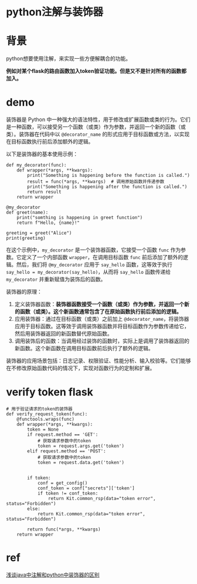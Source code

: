 # python注解与装饰器




# 背景

python想要使用注解，来实现一些方便解耦合的功能。

**例如对某个flask的路由函数加入token验证功能。但是又不是针对所有的函数都加入。**





# demo

装饰器是 Python 中一种强大的语法特性，用于修改或扩展函数或类的行为。它们是一种函数，可以接受另一个函数（或类）作为参数，并返回一个新的函数（或类）。装饰器在代码中以 `@decorator_name` 的形式应用于目标函数或方法，以实现在目标函数执行前后添加额外的逻辑。

以下是装饰器的基本使用示例：

```
def my_decorator(func):
    def wrapper(*args, **kwargs):
        print("Something is happening before the function is called.")
        result = func(*args, **kwargs)  # 调用原始函数并传递参数
        print("Something is happening after the function is called.")
        return result
    return wrapper

@my_decorator
def greet(name):
    print("somthing is happening in greet function")
    return f"Hello, {name}!"

greeting = greet("Alice")
print(greeting)

```

在这个示例中，`my_decorator` 是一个装饰器函数，它接受一个函数 `func` 作为参数。它定义了一个内部函数 `wrapper`，在调用目标函数 `func` 前后添加了额外的逻辑。然后，我们将 `@my_decorator` 应用于 `say_hello` 函数，这等效于执行 `say_hello = my_decorator(say_hello)`，从而将 `say_hello` 函数传递给 `my_decorator` 并重新赋值为装饰后的函数。

装饰器的原理：

1. 定义装饰器函数：**装饰器函数接受一个函数（或类）作为参数，并返回一个新的函数（或类）。这个新函数通常包含了在原始函数执行前后添加的逻辑。**
2. 应用装饰器：通过在目标函数（或类）之前加上 `@decorator_name`，将装饰器应用于目标函数。这等效于调用装饰器函数并将目标函数作为参数传递给它，然后用装饰器返回的新函数替代原始函数。
3. 调用装饰后的函数：当调用经过装饰的函数时，实际上是调用了装饰器返回的新函数。这个新函数在调用目标函数前后执行了额外的逻辑。

装饰器的应用场景包括：日志记录、权限验证、性能分析、输入校验等。它们能够在不修改原始函数代码的情况下，实现对函数行为的定制和扩展。





# verify token flask

```
# 用于验证请求的token的装饰器
def verify_request_token(func):
    @functools.wraps(func)
    def wrapper(*args, **kwargs):
        token = None
        if request.method == 'GET':
            # 获取请求参数中的token
            token = request.args.get('token')
        elif request.method == 'POST':
            # 获取请求参数中的token
            token = request.data.get('token')


        if token:
            conf = get_config()
            conf_token = conf["secrets"]['token']
            if token != conf_token:
                return Kit.common_rsp(data="token error", status="Forbidden")
        else:
            return Kit.common_rsp(data="token error", status="Forbidden")
        
        return func(*args, **kwargs)
    return wrapper

```





# ref

[浅谈java中注解和python中装饰器的区别](https://blog.csdn.net/a__int__/article/details/108279340)


